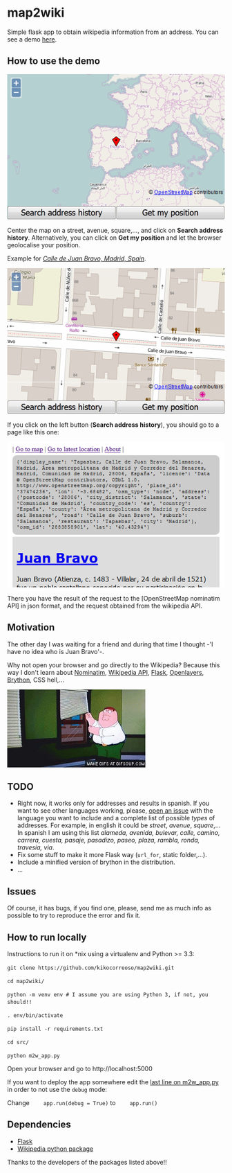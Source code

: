 # map2wiki

Simple flask app to obtain wikipedia information from an address. You can see a demo [here](http://map2wiki.runbear.webfactional.com/).

## How to use the demo

![mapa](https://raw.githubusercontent.com/kikocorreoso/map2wiki/master/img/Home.png)

Center the map on a street, avenue, square,..., and click on **Search address history**. 
Alternatively, you can click on **Get my position** and let the browser geolocalise your position.

Example for *[Calle de Juan Bravo, Madrid,
Spain](http://map2wiki.runbear.webfactional.com/index?lon=-3.68482&lat=40.43294&zoom=18)*.

![Mapa Juan Bravo](https://raw.githubusercontent.com/kikocorreoso/map2wiki/master/img/JuanBravoMap.png)

If you click on the left button (**Search address history**), you should go to a page like this one:

![Resultado Juan Bravo](https://raw.githubusercontent.com/kikocorreoso/map2wiki/master/img/JuanBravoWiki.png)

There you have the result of the request to the [OpenStreetMap nominatim API] in json format, 
and the request obtained from the wikipedia API.

## Motivation

The other day I was waiting for a friend and during that time I thought -'I have no idea who is Juan Bravo'-. 

Why not open your browser and go directly to the Wikipedia? Because this way I don't learn about
[Nominatim](http://wiki.openstreetmap.org/wiki/Nominatim), [Wikipedia
API](https://www.mediawiki.org/wiki/API:Main_page), [Flask](http://flask.pocoo.org/),
[Openlayers](http://openlayers.org/), [Brython](http://brython.info/), CSS hell,...

![css hell](https://raw.githubusercontent.com/kikocorreoso/map2wiki/master/img/CSSHell.gif)

## TODO

* Right now, it works only for addresses and results in spanish. If you want to see other languages working, 
please, [open an issue](https://github.com/kikocorreoso/map2wiki/issues) with the language you want to 
include and a complete list of possible *types* of addresses. For example, in english it could be 
*street*, *avenue*, *square*,... In spanish I am using this list *alameda, avenida, bulevar, calle, camino, 
carrera, cuesta, pasaje, pasadizo, paseo, plaza, rambla, ronda, travesia, via*.
* Fix some stuff to make it more Flask way (`url_for`, static folder,...).
* Include a minified version of brython in the distribution.
* ...

## Issues

Of course, it has bugs, if you find one, please, send me as much info as possible to try to reproduce 
the error and fix it.

## How to run locally

Instructions to run it on *nix using a virtualenv and Python >= 3.3:

`git clone https://github.com/kikocorreoso/map2wiki.git`

`cd map2wiki/`

`python -m venv env # I assume you are using Python 3, if not, you should!!`

`. env/bin/activate`

`pip install -r requirements.txt`

`cd src/`

`python m2w_app.py`

Open your browser and go to http://localhost:5000

If you want to deploy the app somewhere edit the [last line on m2w_app.py](https://github.com/kikocorreoso/map2wiki/blob/master/src/m2w_app.py#L64) in order to not 
use the `debug` mode:

Change `    app.run(debug = True)` to `    app.run()`

## Dependencies

* [Flask](http://flask.pocoo.org/)
* [Wikipedia python package](https://pypi.python.org/pypi/wikipedia/1.4.0)

Thanks to the developers of the packages listed above!!
